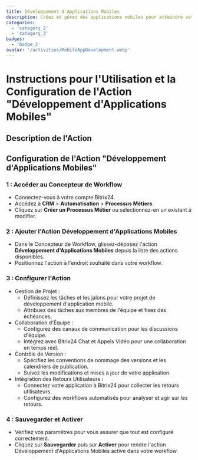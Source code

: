 ```yaml
---
title: Développement d'Applications Mobiles
description: Créez et gérez des applications mobiles pour atteindre votre public.
categories: 
  - 'category_2'
  - 'category_3'
badges: 
  - 'badge_2' 
avatar: '/activities/MobileAppDevelopment.webp'
---
```

# Instructions pour l'Utilisation et la Configuration de l'Action "Développement d'Applications Mobiles"

## Description de l'Action

## **Configuration de l'Action "Développement d'Applications Mobiles"**

### 1 : Accéder au Concepteur de Workflow
- Connectez-vous à votre compte Bitrix24.
- Accédez à **CRM** > **Automatisation** > **Processus Métiers**.
- Cliquez sur **Créer un Processus Métier** ou sélectionnez-en un existant à modifier.

### 2 : Ajouter l'Action Développement d'Applications Mobiles
- Dans le Concepteur de Workflow, glissez-déposez l'action **Développement d'Applications Mobiles** depuis la liste des actions disponibles.
- Positionnez l'action à l'endroit souhaité dans votre workflow.

### 3 : Configurer l'Action
- Gestion de Projet :
  - Définissez les tâches et les jalons pour votre projet de développement d'application mobile.
  - Attribuez des tâches aux membres de l'équipe et fixez des échéances.
- Collaboration d'Équipe :
  - Configurez des canaux de communication pour les discussions d'équipe.
  - Intégrez avec Bitrix24 Chat et Appels Vidéo pour une collaboration en temps réel.
- Contrôle de Version :
  - Spécifiez les conventions de nommage des versions et les calendriers de publication.
  - Suivez les modifications et mises à jour de votre application.
- Intégration des Retours Utilisateurs :
  - Connectez votre application à Bitrix24 pour collecter les retours utilisateurs.
  - Configurez des workflows automatisés pour analyser et agir sur les retours.

### 4 : Sauvegarder et Activer
- Vérifiez vos paramètres pour vous assurer que tout est configuré correctement.
- Cliquez sur **Sauvegarder** puis sur **Activer** pour rendre l'action Développement d'Applications Mobiles active dans votre workflow.